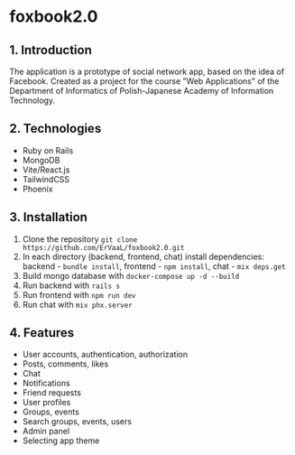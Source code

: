 # foxbook2.0

## 1. Introduction

The application is a prototype of social network app, based on the idea of Facebook.
Created as a project for the course "Web Applications" of the Department of Informatics of Polish-Japanese Academy of Information Technology.

## 2. Technologies

- Ruby on Rails
- MongoDB
- Vite/React.js
- TailwindCSS
- Phoenix

## 3. Installation

1. Clone the repository
   `git clone https://github.com/ErVaaL/foxbook2.0.git`
2. In each directory (backend, frontend, chat) install dependencies: backend - `bundle install`, frontend - `npm install`, chat - `mix deps.get`
3. Build mongo database with `docker-compose up -d --build`
4. Run backend with `rails s`
5. Run frontend with `npm run dev`
6. Run chat with `mix phx.server`

## 4. Features

- User accounts, authentication, authorization
- Posts, comments, likes
- Chat
- Notifications
- Friend requests
- User profiles
- Groups, events
- Search groups, events, users
- Admin panel
- Selecting app theme
